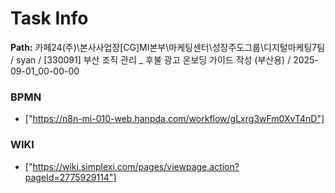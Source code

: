 # Task Info

**Path:** 카페24(주)\본사사업장\[CG]MI본부\마케팅센터\성장주도그룹\디지털마케팅7팀 / syan / [330091] 부산 조직 관리 _ 후불 광고 온보딩 가이드 작성 (부산용) / 2025-09-01_00-00-00

### BPMN
- ["https://n8n-mi-010-web.hanpda.com/workflow/gLxrg3wFm0XvT4nD"]

### WIKI
- ["https://wiki.simplexi.com/pages/viewpage.action?pageId=2775929114"]

